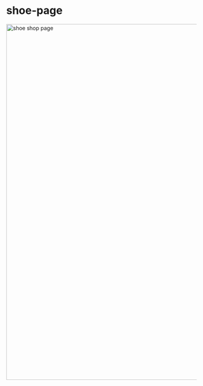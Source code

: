 # shoe-page


<img width="941" alt="shoe shop page" src="https://user-images.githubusercontent.com/89077026/159252319-44d63cf5-abc3-4edf-8934-168b0d819aaa.png">
